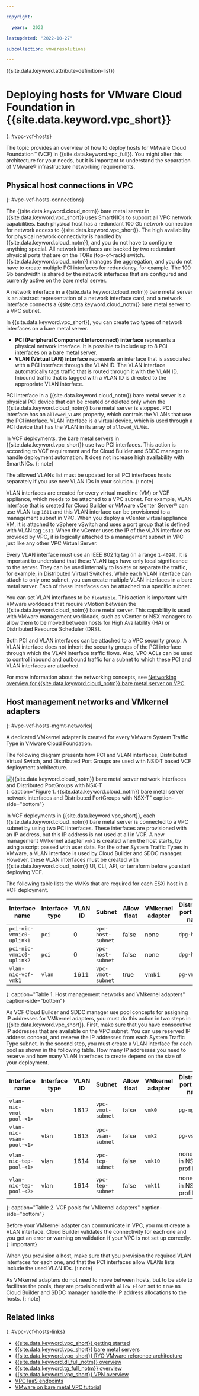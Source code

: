 ```yaml
---

copyright:

  years:  2022

lastupdated: "2022-10-27"

subcollection: vmwaresolutions

---
```


{{site.data.keyword.attribute-definition-list}}

# Deploying hosts for VMware Cloud Foundation in {{site.data.keyword.vpc_short}}
{: #vpc-vcf-hosts}

The topic provides an overview of how to deploy hosts for VMware Cloud Foundation™ (VCF) in {{site.data.keyword.vpc_full}}. You might alter this architecture for your needs, but it is important to understand the separation of VMware® infrastructure networking requirements.


## Physical host connections in VPC
{: #vpc-vcf-hosts-connections}

The {{site.data.keyword.cloud_notm}} bare metal server in {{site.data.keyword.vpc_short}} uses SmartNICs to support all VPC network capabilities. Each physical host has a redundant 100 Gb network connection for network access to {{site.data.keyword.vpc_short}}. The high availability for physical network connectivity is handled by {{site.data.keyword.cloud_notm}}, and you do not have to configure anything special. All network interfaces are backed by two redundant physical ports that are on the TORs (top-of-rack) switch. {{site.data.keyword.cloud_notm}} manages the aggregation, and you do not have to create multiple PCI interfaces for redundancy, for example. The 100 Gb bandwidth is shared by the network interfaces that are configured and currently active on the bare metal server.

A network interface in a {{site.data.keyword.cloud_notm}} bare metal server is an abstract representation of a network interface card, and a network interface connects a {{site.data.keyword.cloud_notm}} bare metal server to a VPC subnet.

In {{site.data.keyword.vpc_short}}, you can create two types of network interfaces on a bare metal server.

* **PCI (Peripheral Component Interconnect) interface** represents a physical network interface. It is possible to include up to 8 PCI interfaces on a bare metal server.
* **VLAN (Virtual LAN) interface** represents an interface that is associated with a PCI interface through the VLAN ID. The VLAN interface automatically tags traffic that is routed through it with the VLAN ID. Inbound traffic that is tagged with a VLAN ID is directed to the appropriate VLAN interface.

PCI interface in a {{site.data.keyword.cloud_notm}} bare metal server is a physical PCI device that can be created or deleted only when the {{site.data.keyword.cloud_notm}} bare metal server is stopped. PCI interface has an `allowed_VLANs` property, which controls the VLANs that use the PCI interface. VLAN interface is a virtual device, which is used through a PCI device that has the VLAN in its array of `allowed_VLANs`.

In VCF deployments, the bare metal servers in {{site.data.keyword.vpc_short}} use two PCI interfaces. This action is according to VCF requirement and for Cloud Builder and SDDC manager to handle deployment automation. It does not increase high availability with SmartNICs.
{: note}

The allowed VLANs list must be updated for all PCI interfaces hosts separately if you use new VLAN IDs in your solution.
{: note}

VLAN interfaces are created for every virtual machine (VM) or VCF appliance, which needs to be attached to a VPC subnet. For example, VLAN interface that is created for Cloud Builder or VMware vCenter Server® can use VLAN tag `1611` and this VLAN interface can be provisioned to a management subnet in VPC. When you deploy a vCenter virtual appliance VM, it is attached to vSphere vSwitch and uses a port group that is defined with VLAN tag `1611`. When the vCenter uses the IP of the vLAN interface as provided by VPC, it is logically attached to a management subnet in VPC just like any other VPC Virtual Server.

Every VLAN interface must use an IEEE 802.1q tag (in a range `1-4094`). It is important to understand that these VLAN tags have only local significance to the server. They can be used internally to isolate or separate the traffic, for example, in Distributed Virtual Switches. While each VLAN interface can attach to only one subnet, you can create multiple VLAN interfaces in a bare metal server. Each of these interfaces can be attached to a specific subnet.

You can set VLAN interfaces to be `floatable`. This action is important with VMware workloads that require vMotion between the {{site.data.keyword.cloud_notm}} bare metal server. This capability is used with VMware management workloads, such as vCenter or NSX managers to allow them to be moved between hosts for High Availability (HA) or Distributed Resource Scheduler (DRS).

Both PCI and VLAN interfaces can be attached to a VPC security group. A VLAN interface does not inherit the security groups of the PCI interface through which the VLAN interface traffic flows. Also, VPC ACLs can be used to control inbound and outbound traffic for a subnet to which these PCI and VLAN interfaces are attached.

For more information about the networking concepts, see [Networking overview for {{site.data.keyword.cloud_notm}} bare metal server on VPC](/docs/vpc?topic=vpc-bare-metal-servers-network).

## Host management networks and VMkernel adapters
{: #vpc-vcf-hosts-mgmt-networks}

A dedicated VMkernel adapter is created for every VMware System Traffic Type in VMware Cloud Foundation.

The following diagram presents how PCI and VLAN interfaces, Distributed Virtual Switch, and Distributed Port Groups are used with NSX-T based VCF deployment architecture.

![{{site.data.keyword.cloud_notm}} bare metal server network interfaces and Distributed PortGroups with NSX-T](../../images/vcf-on-vpc-bms-interfaces.svg "{{site.data.keyword.cloud_notm}} bare metal server network interfaces and Distributed PortGroups with NSX-T"){: caption="Figure 1. {{site.data.keyword.cloud_notm}} bare metal server network interfaces and Distributed PortGroups with NSX-T" caption-side="bottom"}

In VCF deployments in {{site.data.keyword.vpc_short}}, each {{site.data.keyword.cloud_notm}} bare metal server is connected to a VPC subnet by using two PCI interfaces. These interfaces are provisioned with an IP address, but this IP address is not used at all in VCF. A new management VMkernel adapter `vmk1` is created when the host starts, by using a script passed with user data. For the other System Traffic Types in VMware, a VLAN interface is used by Cloud Builder and SDDC manager. However, these VLAN interfaces must be created with {{site.data.keyword.cloud_notm}} UI, CLI, API, or terraform before you start deploying VCF.

The following table lists the VMKs that are required for each ESXi host in a VCF deployment.

| Interface name | Interface type | VLAN ID | Subnet | Allow float | VMkernel adapter | Distributed port group name |
| -----------------------|----------------|---------|---------------------|--------------|------------------|------------------------------ |
| `pci-nic-vmnic0-uplink1` | `pci` | 0 | `vpc-host-subnet` | false | none | `dpg-hosts` |
| `pci-nic-vmnic0-uplink2` | `pci` | 0 | `vpc-host-subnet` | false | none | `dpg-hosts` |
| `vlan-nic-vcf-vmk1` | `vlan` | 1611 | `vpc-vmot-subnet` | true | vmk1 | `pg-vmotion` |
{: caption="Table 1. Host management networks and VMkernel adapters" caption-side="bottom"}

As VCF Cloud Builder and SDDC manager use pool concepts for assigning IP addresses for VMkernel adapters, you must do this action in two steps in {{site.data.keyword.vpc_short}}. First, make sure that you have consecutive IP addresses that are available on the VPC subnet. You can use reserved IP address concept, and reserve the IP addresses from each System Traffic Type subnet. In the second step, you must create a VLAN interface for each pool as shown in the following table. How many IP addresses you need to reserve and how many VLAN interfaces to create depend on the size of your deployment. 

| Interface name | Interface type | VLAN ID | Subnet | Allow float | VMkernel adapter | Distributed port group name |
| -----------------------|----------------|---------|---------------------|--------------|------------------|------------------------------ |
| `vlan-nic-vmot-pool-<1>` | vlan | 1612 | `vpc-vmot-subnet` | false | `vmk0` | `pg-mgmt` |
| `vlan-nic-vsan-pool-<1>` | vlan | 1613 | `vpc-vsan-subnet` | false | `vmk2` | `pg-vsan` |
| `vlan-nic-tep-pool-<1>` | vlan | 1614 | `vpc-tep-subnet` | false | `vmk10` | none - set in NSX-T profile |
| `vlan-nic-tep-pool-<2>` | vlan | 1614 | `vpc-tep-subnet` | false | `vmk11` | none - set in NSX-T profile |
{: caption="Table 2. VCF pools for VMkernel adapters" caption-side="bottom"}

Before your VMkernel adapter can communicate in VPC, you must create a VLAN interface. Cloud Builder validates the connectivity for each one and you get an error or warning on validation if your VPC is not set up correctly.
{: important}

When you provision a host, make sure that you provision the required VLAN interfaces for each one, and that the PCI interfaces allow VLANs lists include the used VLAN IDs.
{: note}

As VMkernel adapters do not need to move between hosts, but to be able to facilitate the pools, they are provisioned with `Allow Float` set to `true` as Cloud Builder and SDDC manager handle the IP address allocations to the hosts.
{: note}

## Related links
{: #vpc-vcf-hosts-links}

* [{{site.data.keyword.vpc_short}} getting started](/docs/vpc?topic=vpc-getting-started)
* [{{site.data.keyword.vpc_short}} bare metal servers](/docs/vpc?topic=vpc-planning-for-bare-metal-servers)
* [{{site.data.keyword.vpc_short}} RYO VMware reference architecture](/docs/vmwaresolutions?topic=vmwaresolutions-vpc-ryo-arch-overview)
* [{{site.data.keyword.dl_full_notm}} overview](/docs/dl?topic=dl-get-started-with-ibm-cloud-dl)
* [{{site.data.keyword.tg_full_notm}} overview](/docs/transit-gateway?topic=transit-gateway-getting-started)
* [{{site.data.keyword.vpc_short}} VPN overview](/docs/vpc?topic=vpc-vpn-overview)
* [VPC IaaS endpoints](/docs/vpc?topic=vpc-service-endpoints-for-vpc#infrastructure-as-a-service-iaas-endpoints)
* [VMware on bare metal VPC tutorial](/docs/solution-tutorials?topic=solution-tutorials-vpc-bm-vmware)
